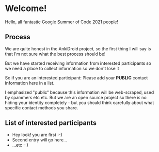 # Welcome!

Hello, all fantastic Google Summer of Code 2021 people!

## Process

We are quite honest in the AnkiDroid project, so the first thing I will say is that I'm not sure what the best process should be!

But we have started receiving information from interested participants so we need a place to collect information so we don't lose it

So if you are an interested participant: Please add your **PUBLIC** contact information here in a list. 

I emphasized "public" because this information will be web-scraped, used by spammers etc etc. But we are an open source project so there is no hiding your identity completely - but you should think carefully about what specific contact methods you share.

## List of interested participants

- Hey look! you are first :-)
- Second entry will go here...
- ...etc :-)